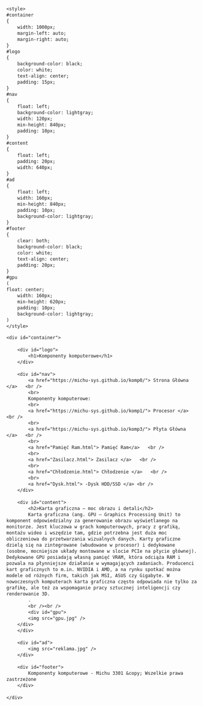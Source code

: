 <html lang="pl">
<head>
	<meta charset="utf-8" />
	<title>Komponenty komputerowe </title>
	<meta name="description" content="Serwis prezentuje komponenty komputerowe. Sprawdź, czy znasz je wszystkie" />
	<meta name="keywords" content="komputery, procesory, karty greficzne, GPU, CPU , płyta główna, ziemniak" />
	<meta http-equiv="X-UA-Compatible" content="IE=edge,chrome=1" />
	
	<style>
	#container
	{
		width: 1000px;
		margin-left: auto;
		margin-right: auto;
	}
	#logo
	{
		background-color: black;
		color: white;
		text-align: center;
		padding: 15px;
	}
	#nav
	{
		float: left;
		background-color: lightgray;
		width: 120px;
		min-height: 840px;
		padding: 10px;
	}
	#content
	{
		float: left;
		padding: 20px;
		width: 640px;
	}
	#ad
	{
		float: left;
		width: 160px;
		min-height: 840px;
		padding: 10px;
		background-color: lightgray;
	}
	#footer
	{
		clear: both;
		background-color: black;
		color: white;
		text-align: center;
		padding: 20px;
	}	
	#gpu
	(
	float: center;
		width: 160px;
		min-height: 620px;
		padding: 10px;
		background-color: lightgray;
	)
	</style>

</head>

<body>

	<div id="container">
	
		<div id="logo">
			<h1>Komponenty komputerowe</h1>
		</div>
	
		<div id="nav">
		    <a href="https://michu-sys.github.io/komp0/"> Strona Główna </a>   <br />
			<br>
			Komponenty komputerowe:
			<br>
			<a href="https://michu-sys.github.io/komp1/"> Procesor </a> <br />
			<br>
			<a href="https://michu-sys.github.io/komp3/"> Płyta Główna </a>   <br />
			<br>
		    <a href="Pamięć Ram.html"> Pamięć Ram</a>   <br />
			<br>
			<a href="Zasilacz.html"> Zasilacz </a>   <br />
			<br>
			<a href="Chłodzenie.html"> Chłodzenie </a>   <br />
			<br>
			<a href="Dysk.html"> -Dysk HDD/SSD </a> <br />
		</div>
		
		<div id="content">
			<h2>Karta graficzna – moc obrazu i detali</h2>
			Karta graficzna (ang. GPU – Graphics Processing Unit) to komponent odpowiedzialny za generowanie obrazu wyświetlanego na monitorze. Jest kluczowa w grach komputerowych, pracy z grafiką, montażu wideo i wszędzie tam, gdzie potrzebna jest duża moc obliczeniowa do przetwarzania wizualnych danych. Karty graficzne dzielą się na zintegrowane (wbudowane w procesor) i dedykowane (osobne, mocniejsze układy montowane w slocie PCIe na płycie głównej). Dedykowane GPU posiadają własną pamięć VRAM, która odciąża RAM i pozwala na płynniejsze działanie w wymagających zadaniach. Producenci kart graficznych to m.in. NVIDIA i AMD, a na rynku spotkać można modele od różnych firm, takich jak MSI, ASUS czy Gigabyte. W nowoczesnych komputerach karta graficzna często odpowiada nie tylko za grafikę, ale też za wspomaganie pracy sztucznej inteligencji czy renderowanie 3D.
			. 
			<br /><br />			
			<div id="gpu">
			<img src="gpu.jpg" />
		</div>
		</div>
		
		<div id="ad">
			<img src="reklama.jpg" />
		</div>
		
		<div id="footer">
			Komponenty komputerowe - Michu 3301 &copy; Wszelkie prawa zastrzeżone
		</div>
	
	</div>

</body>
</html>
